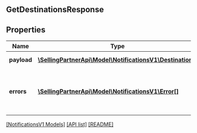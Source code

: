 ## GetDestinationsResponse

## Properties

Name | Type | Description | Notes
------------ | ------------- | ------------- | -------------
**payload** | [**\SellingPartnerApi\Model\NotificationsV1\Destination[]**](Destination.md) | A list of destinations. | [optional]
**errors** | [**\SellingPartnerApi\Model\NotificationsV1\Error[]**](Error.md) | A list of error responses returned when a request is unsuccessful. | [optional]

[[NotificationsV1 Models]](../) [[API list]](../../Api) [[README]](../../../README.md)
